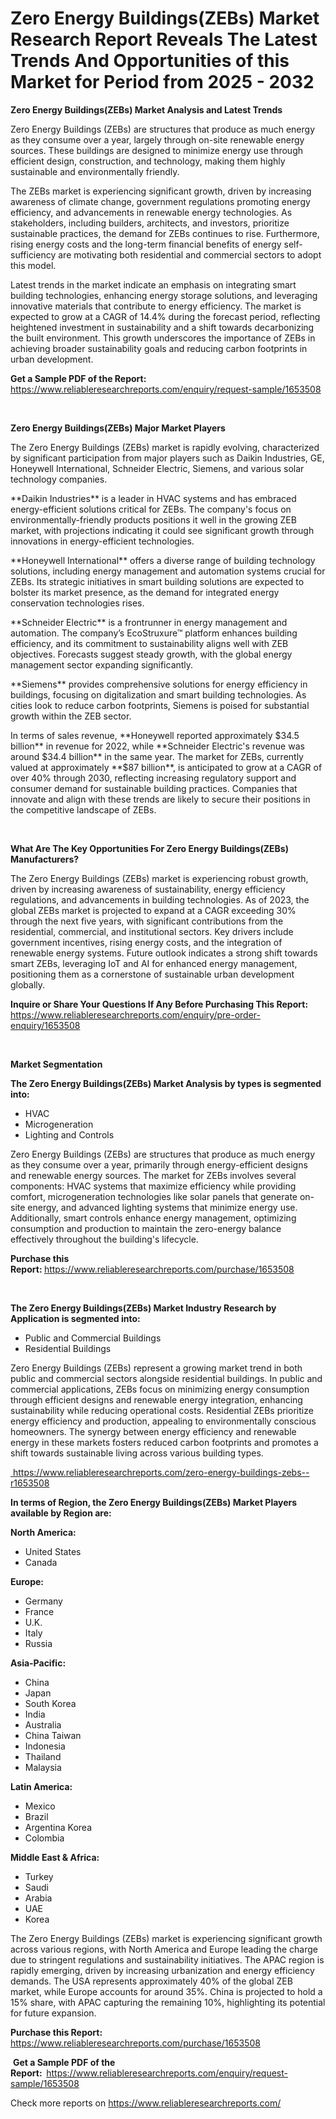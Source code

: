 <p><h1>Zero Energy Buildings(ZEBs) Market Research Report Reveals The Latest Trends And Opportunities of this Market for Period from 2025 - 2032</h1></p><p><strong>Zero Energy Buildings(ZEBs) Market Analysis and Latest Trends</strong></p>
<p><p>Zero Energy Buildings (ZEBs) are structures that produce as much energy as they consume over a year, largely through on-site renewable energy sources. These buildings are designed to minimize energy use through efficient design, construction, and technology, making them highly sustainable and environmentally friendly.</p><p>The ZEBs market is experiencing significant growth, driven by increasing awareness of climate change, government regulations promoting energy efficiency, and advancements in renewable energy technologies. As stakeholders, including builders, architects, and investors, prioritize sustainable practices, the demand for ZEBs continues to rise. Furthermore, rising energy costs and the long-term financial benefits of energy self-sufficiency are motivating both residential and commercial sectors to adopt this model.</p><p>Latest trends in the market indicate an emphasis on integrating smart building technologies, enhancing energy storage solutions, and leveraging innovative materials that contribute to energy efficiency. The market is expected to grow at a CAGR of 14.4% during the forecast period, reflecting heightened investment in sustainability and a shift towards decarbonizing the built environment. This growth underscores the importance of ZEBs in achieving broader sustainability goals and reducing carbon footprints in urban development.</p></p>
<p><strong>Get a Sample PDF of the Report:&nbsp;</strong> <a href="https://www.reliableresearchreports.com/enquiry/request-sample/1653508?utm_campaign=2315&utm_medium=2&utm_source=Github&utm_content=ia&utm_term=09022025&utm_id=zero-energy-buildingszebs">https://www.reliableresearchreports.com/enquiry/request-sample/1653508</a></p>
<p>&nbsp;</p>
<p><strong>Zero Energy Buildings(ZEBs) Major Market Players</strong></p>
<p><p>The Zero Energy Buildings (ZEBs) market is rapidly evolving, characterized by significant participation from major players such as Daikin Industries, GE, Honeywell International, Schneider Electric, Siemens, and various solar technology companies.</p><p>**Daikin Industries** is a leader in HVAC systems and has embraced energy-efficient solutions critical for ZEBs. The company's focus on environmentally-friendly products positions it well in the growing ZEB market, with projections indicating it could see significant growth through innovations in energy-efficient technologies.</p><p>**Honeywell International** offers a diverse range of building technology solutions, including energy management and automation systems crucial for ZEBs. Its strategic initiatives in smart building solutions are expected to bolster its market presence, as the demand for integrated energy conservation technologies rises.</p><p>**Schneider Electric** is a frontrunner in energy management and automation. The company’s EcoStruxure™ platform enhances building efficiency, and its commitment to sustainability aligns well with ZEB objectives. Forecasts suggest steady growth, with the global energy management sector expanding significantly.</p><p>**Siemens** provides comprehensive solutions for energy efficiency in buildings, focusing on digitalization and smart building technologies. As cities look to reduce carbon footprints, Siemens is poised for substantial growth within the ZEB sector.</p><p>In terms of sales revenue, **Honeywell reported approximately $34.5 billion** in revenue for 2022, while **Schneider Electric's revenue was around $34.4 billion** in the same year. The market for ZEBs, currently valued at approximately **$87 billion**, is anticipated to grow at a CAGR of over 40% through 2030, reflecting increasing regulatory support and consumer demand for sustainable building practices. Companies that innovate and align with these trends are likely to secure their positions in the competitive landscape of ZEBs.</p></p>
<p>&nbsp;</p>
<p><strong>What Are The Key Opportunities For Zero Energy Buildings(ZEBs) Manufacturers?</strong></p>
<p><p>The Zero Energy Buildings (ZEBs) market is experiencing robust growth, driven by increasing awareness of sustainability, energy efficiency regulations, and advancements in building technologies. As of 2023, the global ZEBs market is projected to expand at a CAGR exceeding 30% through the next five years, with significant contributions from the residential, commercial, and institutional sectors. Key drivers include government incentives, rising energy costs, and the integration of renewable energy systems. Future outlook indicates a strong shift towards smart ZEBs, leveraging IoT and AI for enhanced energy management, positioning them as a cornerstone of sustainable urban development globally.</p></p>
<p><strong>Inquire or Share Your Questions If Any Before Purchasing This Report:</strong> <a href="https://www.reliableresearchreports.com/enquiry/pre-order-enquiry/1653508?utm_campaign=2315&utm_medium=2&utm_source=Github&utm_content=ia&utm_term=09022025&utm_id=zero-energy-buildingszebs">https://www.reliableresearchreports.com/enquiry/pre-order-enquiry/1653508</a></p>
<p>&nbsp;</p>
<p><strong>Market Segmentation</strong></p>
<p><strong>The Zero Energy Buildings(ZEBs) Market Analysis by types is segmented into:</strong></p>
<p><ul><li>HVAC</li><li>Microgeneration</li><li>Lighting and Controls</li></ul></p>
<p><p>Zero Energy Buildings (ZEBs) are structures that produce as much energy as they consume over a year, primarily through energy-efficient designs and renewable energy sources. The market for ZEBs involves several components: HVAC systems that maximize efficiency while providing comfort, microgeneration technologies like solar panels that generate on-site energy, and advanced lighting systems that minimize energy use. Additionally, smart controls enhance energy management, optimizing consumption and production to maintain the zero-energy balance effectively throughout the building's lifecycle.</p></p>
<p><strong>Purchase this Report:&nbsp;</strong><a href="https://www.reliableresearchreports.com/purchase/1653508?utm_campaign=2315&utm_medium=2&utm_source=Github&utm_content=ia&utm_term=09022025&utm_id=zero-energy-buildingszebs">https://www.reliableresearchreports.com/purchase/1653508</a></p>
<p>&nbsp;</p>
<p><strong>The Zero Energy Buildings(ZEBs) Market Industry Research by Application is segmented into:</strong></p>
<p><ul><li>Public and Commercial Buildings</li><li>Residential Buildings</li></ul></p>
<p><p>Zero Energy Buildings (ZEBs) represent a growing market trend in both public and commercial sectors alongside residential buildings. In public and commercial applications, ZEBs focus on minimizing energy consumption through efficient designs and renewable energy integration, enhancing sustainability while reducing operational costs. Residential ZEBs prioritize energy efficiency and production, appealing to environmentally conscious homeowners. The synergy between energy efficiency and renewable energy in these markets fosters reduced carbon footprints and promotes a shift towards sustainable living across various building types.</p></p>
<p><a href="https://www.reliableresearchreports.com/zero-energy-buildings-zebs--r1653508?utm_campaign=2315&utm_medium=2&utm_source=Github&utm_content=ia&utm_term=09022025&utm_id=zero-energy-buildingszebs">&nbsp;https://www.reliableresearchreports.com/zero-energy-buildings-zebs--r1653508</a></p>
<p><strong>In terms of Region, the Zero Energy Buildings(ZEBs) Market Players available by Region are:</strong></p>
<p>
    <p> <strong> North America: </strong>
        <ul>
            <li>United States</li>
            <li>Canada</li>
        </ul>
        </p> 
    <p> <strong> Europe: </strong>
        <ul>
            <li>Germany</li>
            <li>France</li>
            <li>U.K.</li>
            <li>Italy</li>
            <li>Russia</li>
        </ul>
        </p> 
    <p> <strong> Asia-Pacific: </strong>
        <ul>
            <li>China</li>
            <li>Japan</li>
            <li>South Korea</li>
            <li>India</li>
            <li>Australia</li>
            <li>China Taiwan</li>
            <li>Indonesia</li>
            <li>Thailand</li>
            <li>Malaysia</li>
        </ul>
        </p> 
    <p> <strong> Latin America: </strong>
        <ul>
            <li>Mexico</li>
            <li>Brazil</li>
            <li>Argentina Korea</li>
            <li>Colombia</li>
        </ul>
        </p> 
    <p> <strong> Middle East & Africa: </strong>
        <ul>
            <li>Turkey</li>
            <li>Saudi</li>
            <li>Arabia</li>
            <li>UAE</li>
            <li>Korea</li>
        </ul>
    </p>
    </p>
<p><p>The Zero Energy Buildings (ZEBs) market is experiencing significant growth across various regions, with North America and Europe leading the charge due to stringent regulations and sustainability initiatives. The APAC region is rapidly emerging, driven by increasing urbanization and energy efficiency demands. The USA represents approximately 40% of the global ZEB market, while Europe accounts for around 35%. China is projected to hold a 15% share, with APAC capturing the remaining 10%, highlighting its potential for future expansion.</p></p>
<p><strong>Purchase this Report: </strong><a href="https://www.reliableresearchreports.com/purchase/1653508?utm_campaign=2315&utm_medium=2&utm_source=Github&utm_content=ia&utm_term=09022025&utm_id=zero-energy-buildingszebs">https://www.reliableresearchreports.com/purchase/1653508</a></p>
<p>&nbsp;<strong>Get a Sample PDF of the Report:&nbsp;&nbsp;</strong><a href="https://www.reliableresearchreports.com/enquiry/request-sample/1653508?utm_campaign=2315&utm_medium=2&utm_source=Github&utm_content=ia&utm_term=09022025&utm_id=zero-energy-buildingszebs">https://www.reliableresearchreports.com/enquiry/request-sample/1653508</a></p>
<p><strong></strong></p>
<p>Check more reports on <a href="https://www.reliableresearchreports.com/?utm_campaign=2315&utm_medium=2&utm_source=Github&utm_content=ia&utm_term=09022025&utm_id=zero-energy-buildingszebs">https://www.reliableresearchreports.com/</a></p>
